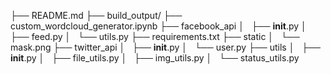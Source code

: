 ├── README.md
├── build_output/
├── custom_wordcloud_generator.ipynb
├── facebook_api
│   ├── __init__.py
│   ├── feed.py
│   └── utils.py
├── requirements.txt
├── static
│   └── mask.png
├── twitter_api
│   ├── __init__.py
│   └── user.py
├── utils
│   ├── __init__.py
│   ├── file_utils.py
│   ├── img_utils.py
│   └── status_utils.py
